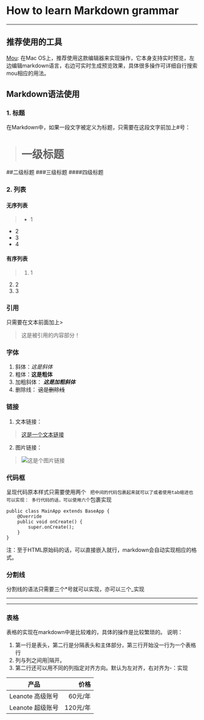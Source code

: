 # How to learn Markdown grammar
***
## 推荐使用的工具
[Mou](http://25.io/mou/): 在Mac OS上，推荐使用这款编辑器来实现操作，它本身支持实时预览，左边编辑markdown语言，右边可实时生成预览效果，具体很多操作可详细自行搜索mou相应的用法。
## Markdown语法使用
### 1. 标题
在Markdown中，如果一段文字被定义为标题，只需要在这段文字前加上#号：
># 一级标题
##二级标题
###三级标题
####四级标题

### 2. 列表
#### 无序列表
>* 1
* 2
* 3
* 4

#### 有序列表
>1. 1
2. 2
3. 3

### 引用
只需要在文本前面加上> 
>这是被引用的内容部分！

### 字体
1. 斜体：*这是斜体*
2. 粗体：**这是粗体**
3. 加粗斜体： ***这是加粗斜体***
4. 删除线： ~~这是删除线~~

### 链接
1. 文本链接： []()
> [这是一个文本链接](https://github.com/littleBearJrue/Markdown-grammar)

2. 图片链接：![]()
>![这是个图片链接](http://image34.360doc.com/DownloadImg/2011/08/1813/16018244_2.jpg)

### 代码框
呈现代码原本样式只需要使用两个 ` 把中间的代码包裹起来就可以了或者使用tab缩进也可以实现：
多行代码的话，可以使用六个`包裹实现

```
public class MainApp extends BaseApp {
    @Override
    public void onCreate() {
        super.onCreate();
    }
}
```
注：至于HTML原始码的话，可以直接嵌入就行，markdown会自动实现相应的格式。

### 分割线
分割线的语法只需要三个*号就可以实现，亦可以三个_实现
***
___

### 表格
表格的实现在markdown中是比较难的，具体的操作是比较繁琐的。
说明：
1. 第一行是表头，第二行是分隔表头和主体部分，第三行开始没一行为一个表格行
2. 列与列之间用|隔开。
3. 第二行还可以用不同的列指定对齐方向。默认为左对齐，右对齐为-：实现

产品|价格
-|-:
Leanote 高级账号|60元/年
Leanote 超级账号|120元/年

